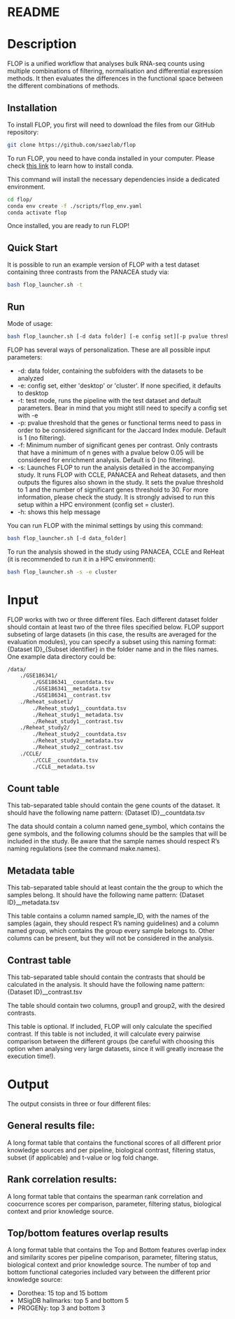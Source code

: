 # README

# Description

FLOP is a unified workflow that analyses bulk RNA-seq counts using multiple combinations of filtering, normalisation and differential expression methods. It then evaluates the differences in the functional space between the different combinations of methods. 

## Installation

To install FLOP, you first will need to download the files from our GitHub repository:

```bash
git clone https://github.com/saezlab/flop
```

To run FLOP, you need to have conda installed in your computer. Please check [this link](https://conda.io/projects/conda/en/latest/user-guide/install/index.html) to learn how to install conda.

This command will install the necessary dependencies inside a dedicated environment.

```bash
cd flop/
conda env create -f ./scripts/flop_env.yaml
conda activate flop
```

Once installed, you are ready to run FLOP!

## Quick Start

It is possible to run an example version of FLOP with a test dataset containing three contrasts from the PANACEA study via:

```bash
bash flop_launcher.sh -t
```

## Run

Mode of usage:

```bash
bash flop_launcher.sh [-d data folder] [-e config set][-p pvalue threshold] [-f n DE genes threshold] [-t] [-s] [-h]
```

FLOP has several ways of personalization. These are all possible input parameters:

- -d: data folder, containing the subfolders with the datasets to be analyzed
- -e: config set, either 'desktop' or 'cluster'. If none specified, it defaults to desktop
- -t: test mode, runs the pipeline with the test dataset and default parameters. Bear in mind that you might still need to specify a config set with -e
- -p: pvalue threshold that the genes or functional terms need to pass in order to be considered significant for the Jaccard Index module. Default is 1 (no filtering).
- -f: Minimum number of significant genes per contrast. Only contrasts that have a minimum of n genes with a pvalue below 0.05 will be considered for enrichment analysis. Default is 0 (no filtering).
- -s: Launches FLOP to run the analysis detailed in the accompanying study. It runs FLOP with CCLE, PANACEA and Reheat datasets, and then outputs the figures also shown in the study. It sets the pvalue threshold to 1 and the number of significant genes threshold to 30. For more information, please check the study. It is strongly advised to run this setup within a HPC environment (config set = cluster).
- -h: shows this help message

You can run FLOP with the minimal settings by using this command:

```bash
bash flop_launcher.sh [-d data_folder]
```

To run the analysis showed in the study using PANACEA, CCLE and ReHeat (it is recommended to run it in a HPC environment):

```bash
bash flop_launcher.sh -s -e cluster
```

# Input

FLOP works with two or three different files. Each different dataset folder should contain at least two of the three files specified below. FLOP support subseting of large datasets (in this case, the results are averaged for the evaluation modules), you can specify a subset using this naming format: {Dataset ID}_{Subset identifier} in the folder name and in the files names. One example data directory could be:

```bash
/data/
	./GSE186341/
		./GSE186341__countdata.tsv
		./GSE186341__metadata.tsv
		./GSE186341__contrast.tsv
	./Reheat_subset1/
		./Reheat_study1__countdata.tsv
		./Reheat_study1__metadata.tsv
		./Reheat_study1__contrast.tsv
	./Reheat_study2/
		./Reheat_study2__countdata.tsv
		./Reheat_study2__metadata.tsv
		./Reheat_study2__contrast.tsv
	./CCLE/
		./CCLE__countdata.tsv
		./CCLE__metadata.tsv
```

## Count table

This tab-separated table should contain the gene counts of the dataset. It should have the following name pattern: {Dataset ID}__countdata.tsv 

The data should contain a column named gene_symbol, which contains the gene symbols, and the following columns should be the samples that will be included in the study. Be aware that the sample names should respect R’s naming regulations (see the command make.names). 

## Metadata table

This tab-separated table should at least contain the the group to which the samples belong. It should have the following name pattern: {Dataset ID}__metadata.tsv 

This table contains a column named sample_ID, with the names of the samples (again, they should respect R’s naming guidelines) and a column named group, which contains the group every sample belongs to. Other columns can be present, but they will not be considered in the analysis.

## Contrast table

This tab-separated table should contain the contrasts that should be calculated in the analysis. It should have the following name pattern: {Dataset ID}__contrast.tsv 

The table should contain two columns, group1 and group2, with the desired contrasts.

This table is optional. If included, FLOP will only calculate the specified contrast. If this table is not included, it will calculate every pairwise comparison between the different groups (be careful with choosing this option when analysing very large datasets, since it will greatly increase the execution time!).

# Output

The output consists in three or four different files:

## General results file:

A long format table that contains the functional scores of all different prior knowledge sources and per pipeline, biological contrast, filtering status, subset (if applicable) and t-value or log fold change.

## Rank correlation results:

A long format table that contains the spearman rank correlation and coocurrence scores per comparison, parameter, filtering status, biological context and prior knowledge source.

## Top/bottom features overlap results

A long format table that contains the Top and Bottom features overlap index and similarity scores per pipeline comparison, parameter, filtering status, biological context and prior knowledge source. The number of top and bottom functional categories included vary between the different prior knowledge source:

- Dorothea: 15 top and 15 bottom
- MSigDB hallmarks: top 5 and bottom 5
- PROGENy: top 3 and bottom 3
